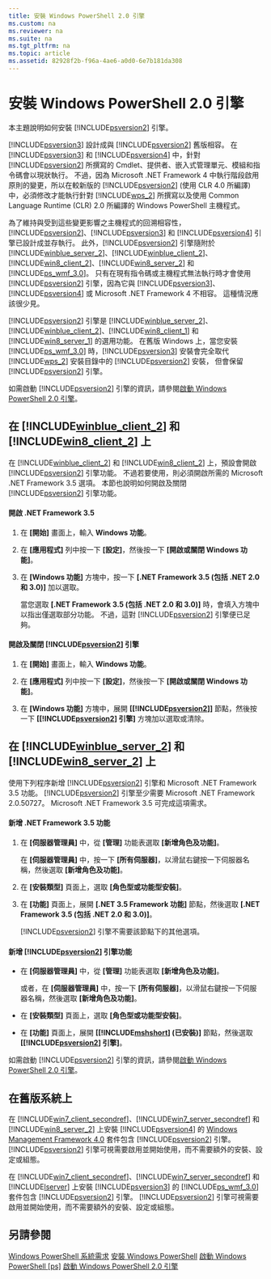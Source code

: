 ```yaml
---
title: 安裝 Windows PowerShell 2.0 引擎
ms.custom: na
ms.reviewer: na
ms.suite: na
ms.tgt_pltfrm: na
ms.topic: article
ms.assetid: 82928f2b-f96a-4ae6-a0d0-6e7b181da308
---
```

# 安裝 Windows PowerShell 2.0 引擎
本主題說明如何安裝 [!INCLUDE[psversion2](../Token/psversion2_md.md)] 引擎。

[!INCLUDE[psversion3](../Token/psversion3_md.md)] 設計成與 [!INCLUDE[psversion2](../Token/psversion2_md.md)] 舊版相容。 在 [!INCLUDE[psversion3](../Token/psversion3_md.md)] 和 [!INCLUDE[psversion4](../Token/psversion4_md.md)] 中，針對 [!INCLUDE[psversion2](../Token/psversion2_md.md)] 所撰寫的 Cmdlet、提供者、嵌入式管理單元、模組和指令碼會以現狀執行。 不過，因為 Microsoft .NET Framework 4 中執行階段啟用原則的變更，所以在較新版的 [!INCLUDE[psversion2](../Token/psversion2_md.md)] (使用 CLR 4.0 所編譯) 中，必須修改才能執行針對 [!INCLUDE[wps_2](../Token/wps_2_md.md)] 所撰寫以及使用 Common Language Runtime (CLR) 2.0 所編譯的 Windows PowerShell 主機程式。

為了維持與受到這些變更影響之主機程式的回溯相容性，[!INCLUDE[psversion2](../Token/psversion2_md.md)]、[!INCLUDE[psversion3](../Token/psversion3_md.md)] 和 [!INCLUDE[psversion4](../Token/psversion4_md.md)] 引擎已設計成並存執行。 此外，[!INCLUDE[psversion2](../Token/psversion2_md.md)] 引擎隨附於 [!INCLUDE[winblue_server_2](../Token/winblue_server_2_md.md)]、[!INCLUDE[winblue_client_2](../Token/winblue_client_2_md.md)]、[!INCLUDE[win8_client_2](../Token/win8_client_2_md.md)]、[!INCLUDE[win8_server_2](../Token/win8_server_2_md.md)] 和 [!INCLUDE[ps_wmf_3.0](../Token/ps_wmf_3.0_md.md)]。 只有在現有指令碼或主機程式無法執行時才會使用 [!INCLUDE[psversion2](../Token/psversion2_md.md)] 引擎，因為它與 [!INCLUDE[psversion3](../Token/psversion3_md.md)]、[!INCLUDE[psversion4](../Token/psversion4_md.md)] 或 Microsoft .NET Framework 4 不相容。 這種情況應該很少見。

[!INCLUDE[psversion2](../Token/psversion2_md.md)] 引擎是 [!INCLUDE[winblue_server_2](../Token/winblue_server_2_md.md)]、[!INCLUDE[winblue_client_2](../Token/winblue_client_2_md.md)]、[!INCLUDE[win8_client_1](../Token/win8_client_1_md.md)] 和 [!INCLUDE[win8_server_1](../Token/win8_server_1_md.md)] 的選用功能。 在舊版 Windows 上，當您安裝 [!INCLUDE[ps_wmf_3.0](../Token/ps_wmf_3.0_md.md)] 時，[!INCLUDE[psversion3](../Token/psversion3_md.md)] 安裝會完全取代 [!INCLUDE[wps_2](../Token/wps_2_md.md)] 安裝目錄中的 [!INCLUDE[psversion2](../Token/psversion2_md.md)] 安裝， 但會保留 [!INCLUDE[psversion2](../Token/psversion2_md.md)] 引擎。

如需啟動 [!INCLUDE[psversion2](../Token/psversion2_md.md)] 引擎的資訊，請參閱[啟動 Windows PowerShell 2.0 引擎](../Topic/Starting-the-Windows-PowerShell-2.0-Engine.md)。

## 在 [!INCLUDE[winblue_client_2](../Token/winblue_client_2_md.md)] 和 [!INCLUDE[win8_client_2](../Token/win8_client_2_md.md)] 上
在 [!INCLUDE[winblue_client_2](../Token/winblue_client_2_md.md)] 和 [!INCLUDE[win8_client_2](../Token/win8_client_2_md.md)] 上，預設會開啟 [!INCLUDE[psversion2](../Token/psversion2_md.md)] 引擎功能。 不過若要使用，則必須開啟所需的 Microsoft .NET Framework 3.5 選項。 本節也說明如何開啟及關閉 [!INCLUDE[psversion2](../Token/psversion2_md.md)] 引擎功能。

#### 開啟 .NET Framework 3.5

1.  在 **[開始]** 畫面上，輸入 **Windows 功能**。

2.  在 **[應用程式]** 列中按一下 **[設定]**，然後按一下 **[開啟或關閉 Windows 功能]**。

3.  在 **[Windows 功能]** 方塊中，按一下 **[.NET Framework 3.5 (包括 .NET 2.0 和 3.0)]** 加以選取。

    當您選取 **[.NET Framework 3.5 (包括 .NET 2.0 和 3.0)]** 時，會填入方塊中以指出僅選取部分功能。 不過，這對 [!INCLUDE[psversion2](../Token/psversion2_md.md)] 引擎便已足夠。

#### 開啟及關閉 [!INCLUDE[psversion2](../Token/psversion2_md.md)] 引擎

1.  在 **[開始]** 畫面上，輸入 **Windows 功能**。

2.  在 **[應用程式]** 列中按一下 **[設定]**，然後按一下 **[開啟或關閉 Windows 功能]**。

3.  在 **[Windows 功能]** 方塊中，展開 **[[!INCLUDE[psversion2](../Token/psversion2_md.md)]]** 節點，然後按一下 **[[!INCLUDE[psversion2](../Token/psversion2_md.md)] 引擎]** 方塊加以選取或清除。

## 在 [!INCLUDE[winblue_server_2](../Token/winblue_server_2_md.md)] 和 [!INCLUDE[win8_server_2](../Token/win8_server_2_md.md)] 上
使用下列程序新增 [!INCLUDE[psversion2](../Token/psversion2_md.md)] 引擎和 Microsoft .NET Framework 3.5 功能。 [!INCLUDE[psversion2](../Token/psversion2_md.md)] 引擎至少需要 Microsoft .NET Framework 2.0.50727。 Microsoft .NET Framework 3.5 可完成這項需求。

#### 新增 .NET Framework 3.5 功能

1.  在 **[伺服器管理員]** 中，從 **[管理]** 功能表選取 **[新增角色及功能]**。

    在 **[伺服器管理員]** 中，按一下 **[所有伺服器]**，以滑鼠右鍵按一下伺服器名稱，然後選取 **[新增角色及功能]**。

2.  在 **[安裝類型]** 頁面上，選取 **[角色型或功能型安裝]**。

3.  在 **[功能]** 頁面上，展開 **[.NET 3.5 Framework 功能]** 節點，然後選取 **[.NET Framework 3.5 (包括 .NET 2.0 和 3.0)]**。

    [!INCLUDE[psversion2](../Token/psversion2_md.md)] 引擎不需要該節點下的其他選項。

#### 新增 [!INCLUDE[psversion2](../Token/psversion2_md.md)] 引擎功能

-   在 **[伺服器管理員]** 中，從 **[管理]** 功能表選取 **[新增角色及功能]**。

    或者，在 **[伺服器管理員]** 中，按一下 **[所有伺服器]**，以滑鼠右鍵按一下伺服器名稱，然後選取 **[新增角色及功能]**。

-   在 **[安裝類型]** 頁面上，選取 **[角色型或功能型安裝]**。

-   在 **[功能]** 頁面上，展開 **[[!INCLUDE[mshshort](../Token/mshshort_md.md)] (已安裝)]** 節點，然後選取 **[[!INCLUDE[psversion2](../Token/psversion2_md.md)] 引擎]**。

如需啟動 [!INCLUDE[psversion2](../Token/psversion2_md.md)] 引擎的資訊，請參閱[啟動 Windows PowerShell 2.0 引擎](../Topic/Starting-the-Windows-PowerShell-2.0-Engine.md)。

## 在舊版系統上
在 [!INCLUDE[win7_client_secondref](../Token/win7_client_secondref_md.md)]、[!INCLUDE[win7_server_secondref](../Token/win7_server_secondref_md.md)] 和 [!INCLUDE[win8_server_2](../Token/win8_server_2_md.md)] 上安裝 [!INCLUDE[psversion4](../Token/psversion4_md.md)] 的 [Windows Management Framework 4.0](http://go.microsoft.com/fwlink/?LinkID=293881) 套件包含 [!INCLUDE[psversion2](../Token/psversion2_md.md)] 引擎。 [!INCLUDE[psversion2](../Token/psversion2_md.md)] 引擎可視需要啟用並開始使用，而不需要額外的安裝、設定或組態。

在 [!INCLUDE[win7_client_secondref](../Token/win7_client_secondref_md.md)]、[!INCLUDE[win7_server_secondref](../Token/win7_server_secondref_md.md)] 和 [!INCLUDE[lserver](../Token/lserver_md.md)] 上安裝 [!INCLUDE[psversion3](../Token/psversion3_md.md)] 的 [!INCLUDE[ps_wmf_3.0](../Token/ps_wmf_3.0_md.md)] 套件包含 [!INCLUDE[psversion2](../Token/psversion2_md.md)] 引擎。 [!INCLUDE[psversion2](../Token/psversion2_md.md)] 引擎可視需要啟用並開始使用，而不需要額外的安裝、設定或組態。

## 另請參閱
[Windows PowerShell 系統需求](../Topic/Windows-PowerShell-System-Requirements.md)
[安裝 Windows PowerShell](../Topic/Installing-Windows-PowerShell.md)
[啟動 Windows PowerShell [ps]](assetId:///8ec8c2d7-8e7c-4722-a3d2-498fe5739a8e)
[啟動 Windows PowerShell 2.0 引擎](../Topic/Starting-the-Windows-PowerShell-2.0-Engine.md)



<!--HONumber=Apr16_HO1-->


